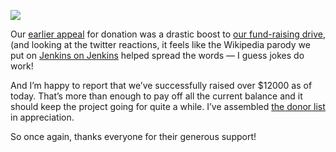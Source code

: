 [![](http://jenkins-ci.org/sites/default/files/gift.png)](http://www.flickr.com/photos/colinzhu/321306018/)

Our [earlier appeal](/content/holiday-appeal-please-help-jenkins-pay-project-expense) for donation was a drastic boost to [our fund-raising drive](https://wiki.jenkins-ci.org/display/JENKINS/Donation), (and looking at the twitter reactions, it feels like the Wikipedia parody we put on [Jenkins on Jenkins](http://ci.jenkins-ci.org/) helped spread the words — I guess jokes do work!

And I’m happy to report that we’ve successfully raised over $12000 as of today. That’s more than enough to pay off all the current balance and it should keep the project going for quite a while. I’ve assembled [the donor list](https://wiki.jenkins-ci.org/display/JENKINS/Donors) in appreciation.

So once again, thanks everyone for their generous support!
